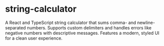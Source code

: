 # string-calculator
A React and TypeScript string calculator that sums comma- and newline-separated numbers. Supports custom delimiters and handles errors like negative numbers with descriptive messages. Features a modern, styled UI for a clean user experience.
